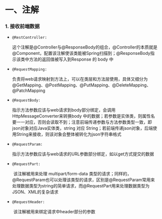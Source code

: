 # 一、注解

### 1. 接收前端数据

+ `@RestController:` 

  ​	这个注解是@Controller与@ResponseBody的组合，@Controller的本质就是@Component，配置该注解使该类能被Spring扫描到；@ResponseBody指示该类中方法的返回值被写入到Response 的 body 中

+ `@RequestMapping:`

  ​	负责将web请求映射到方法上，可以在类层和方法层使用，具体又细分为@GetMapping、@PostMapping、@PutMapping、@DeleteMapping、@PatchMapping

+ `@RequestBody:`

  ​	指示方法参数应该与web请求到body部分绑定，会调用HttpMessageConverter来转换body 中的数据；若参数是实体类，则属性名要一一对应，否则会读取不到；注意前端传递参数与方法参数类型一致，即json对象对应Java实体类，string 对应 String；若前端传递json对象，后端使用String来接收，则该对象会整体被转化为json字符串格式

+ `@RequestParam:`

  ​	指示方法参数应该与web请求的URL参数部分绑定，如以get方式提交的数据

+ `@RequestPart:`

  ​	该注解被用来处理 multipart/form-data 类型的请求；同样的，@RequestParam也可以处理该类型的请求，区别是@RequestParam常用来处理数据类型为string的简单请求，而@RequestPart用来处理数据类型为JSON、XML的复杂请求

+ `@RequestHeader:`

  ​	该注解被用来绑定请求中header部分的参数
